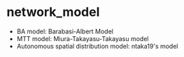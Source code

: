 # network_model

- BA model: Barabasi-Albert Model
- MTT model: Miura-Takayasu-Takayasu model
- Autonomous spatial distribution model: ntaka19's model
